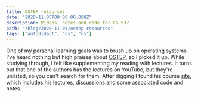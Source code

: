 ```yaml
---
title: OSTEP resources
date: "2020-11-05T00:00:00.000Z"
description: Videos, notes and code for CS 537
path: "/blog/2020-11-05/ostep-resources"
tags: ["autodidact", "cs", "os"]
---
```


One of my personal learning goals was to brush up on operating systems. I've heard nothing but high praises about [OSTEP](https://www.amazon.com/Operating-Systems-Three-Easy-Pieces-ebook/dp/B00TPZ17O4), so
I picked it up. While studying through, I felt like supplementing my reading with lectures. It turns out that one of
the authors has the lectures on YouTube, but they're unlisted, so you can't search for them. After digging
I found his course [site](http://pages.cs.wisc.edu/~remzi/Classes/537/Spring2018/Discussion/videos.html), which
includes his lectures, discussions and some associated code and notes.
